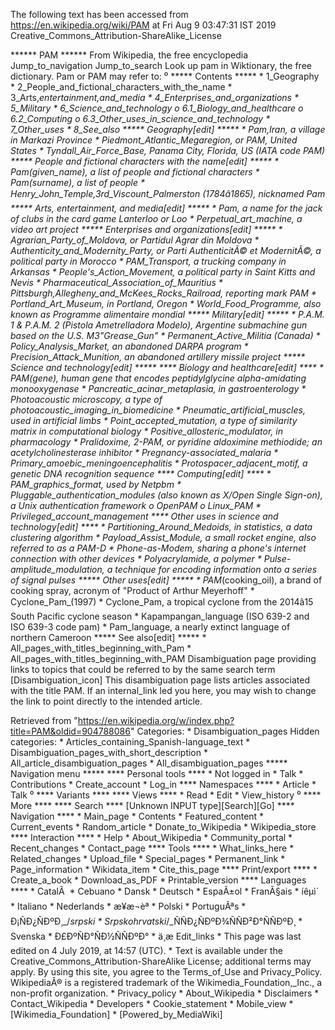 The following text has been accessed from https://en.wikipedia.org/wiki/PAM at Fri Aug 9 03:47:31 IST 2019
Creative_Commons_Attribution-ShareAlike_License




















****** PAM ******
From Wikipedia, the free encyclopedia
Jump_to_navigation Jump_to_search
 Look up pam in Wiktionary, the free dictionary.
Pam or PAM may refer to:
⁰
***** Contents *****
    * 1_Geography
    * 2_People_and_fictional_characters_with_the_name
    * 3_Arts,_entertainment,_and_media
    * 4_Enterprises_and_organizations
    * 5_Military
    * 6_Science_and_technology
          o 6.1_Biology_and_healthcare
          o 6.2_Computing
          o 6.3_Other_uses_in_science_and_technology
    * 7_Other_uses
    * 8_See_also
***** Geography[edit] *****
    * Pam,_Iran, a village in Markazi Province
    * Piedmont_Atlantic_Megaregion, or PAM, United States
    * Tyndall_Air_Force_Base, Panama City, Florida, US (IATA code PAM)
***** People and fictional characters with the name[edit] *****
    * Pam_(given_name), a list of people and fictional characters
    * Pam_(surname), a list of people
    * Henry_John_Temple,_3rd_Viscount_Palmerston (1784â1865), nicknamed Pam
***** Arts, entertainment, and media[edit] *****
    * Pam, a name for the jack of clubs in the card game Lanterloo or Loo
    * Perpetual_art_machine, a video art project
***** Enterprises and organizations[edit] *****
    * Agrarian_Party_of_Moldova, or Partidul Agrar din Moldova
    * Authenticity_and_Modernity_Party, or Parti AuthenticitÃ© et ModernitÃ©, a
      political party in Morocco
    * PAM_Transport, a trucking company in Arkansas
    * People's_Action_Movement, a political party in Saint Kitts and Nevis
    * Pharmaceutical_Association_of_Mauritius
    * Pittsburgh,_Allegheny_and_McKees_Rocks_Railroad, reporting mark PAM
    * Portland_Art_Museum, in Portland, Oregon
    * World_Food_Programme, also known as Programme alimentaire mondial
***** Military[edit] *****
    * P.A.M. 1 & P.A.M. 2 (Pistola Ametrelladora Modelo), Argentine submachine
      gun based on the U.S. M3_"Grease_Gun"
    * Permanent_Active_Militia (Canada)
    * Policy_Analysis_Market, an abandoned DARPA program
    * Precision_Attack_Munition, an abandoned artillery missile project
***** Science and technology[edit] *****
**** Biology and healthcare[edit] ****
    * PAM_(gene), human gene that encodes peptidylglycine alpha-amidating
      monooxygenase
    * Pancreatic_acinar_metaplasia, in gastroenterology
    * Photoacoustic microscopy, a type of photoacoustic_imaging_in_biomedicine
    * Pneumatic_artificial_muscles, used in artificial limbs
    * Point_accepted_mutation, a type of similarity matrix in computational
      biology
    * Positive_allosteric_modulator, in pharmacology
    * Pralidoxime, 2-PAM, or pyridine aldoximine methiodide; an
      acetylcholinesterase inhibitor
    * Pregnancy-associated_malaria
    * Primary_amoebic_meningoencephalitis
    * Protospacer_adjacent_motif, a genetic DNA recognition sequence
**** Computing[edit] ****
    * PAM_graphics_format, used by Netpbm
    * Pluggable_authentication_modules (also known as X/Open Single Sign-on), a
      Unix authentication framework
          o OpenPAM
          o Linux_PAM
    * Privileged_account_management
**** Other uses in science and technology[edit] ****
    * Partitioning_Around_Medoids, in statistics, a data clustering algorithm
    * Payload_Assist_Module, a small rocket engine, also referred to as a PAM-D
    * Phone-as-Modem, sharing a phone's internet connection with other devices
    * Polyacrylamide, a polymer
    * Pulse-amplitude_modulation, a technique for encoding information onto a
      series of signal pulses
***** Other uses[edit] *****
    * PAM_(cooking_oil), a brand of cooking spray, acronym of "Product of
      Arthur Meyerhoff"
    * Cyclone_Pam_(1997)
    * Cyclone_Pam, a tropical cyclone from the 2014â15 South Pacific cyclone
      season
    * Kapampangan_language (ISO 639-2 and ISO 639-3 code pam)
    * Pam_language, a nearly extinct language of northern Cameroon
***** See also[edit] *****
    * All_pages_with_titles_beginning_with_Pam
    * All_pages_with_titles_beginning_with_PAM
                      Disambiguation page providing links to topics that could
                      be referred to by the same search term
[Disambiguation_icon] This disambiguation page lists articles associated with
                      the title PAM.
                      If an internal_link led you here, you may wish to change
                      the link to point directly to the intended article.

Retrieved from "https://en.wikipedia.org/w/index.php?title=PAM&oldid=904788086"
Categories:
    * Disambiguation_pages
Hidden categories:
    * Articles_containing_Spanish-language_text
    * Disambiguation_pages_with_short_description
    * All_article_disambiguation_pages
    * All_disambiguation_pages
***** Navigation menu *****
**** Personal tools ****
    * Not logged in
    * Talk
    * Contributions
    * Create_account
    * Log_in
**** Namespaces ****
    * Article
    * Talk
⁰
**** Variants ****
**** Views ****
    * Read
    * Edit
    * View_history
⁰
**** More ****
**** Search ****
[Unknown INPUT type][Search][Go]
**** Navigation ****
    * Main_page
    * Contents
    * Featured_content
    * Current_events
    * Random_article
    * Donate_to_Wikipedia
    * Wikipedia_store
**** Interaction ****
    * Help
    * About_Wikipedia
    * Community_portal
    * Recent_changes
    * Contact_page
**** Tools ****
    * What_links_here
    * Related_changes
    * Upload_file
    * Special_pages
    * Permanent_link
    * Page_information
    * Wikidata_item
    * Cite_this_page
**** Print/export ****
    * Create_a_book
    * Download_as_PDF
    * Printable_version
**** Languages ****
    * CatalÃ 
    * Cebuano
    * Dansk
    * Deutsch
    * EspaÃ±ol
    * FranÃ§ais
    * íêµ­ì´
    * Italiano
    * Nederlands
    * æ¥æ¬èª
    * Polski
    * PortuguÃªs
    * Ð¡ÑÐ¿ÑÐºÐ¸_/_srpski
    * Srpskohrvatski_/_ÑÑÐ¿ÑÐºÐ¾ÑÑÐ²Ð°ÑÑÐºÐ¸
    * Svenska
    * Ð£ÐºÑÐ°ÑÐ½ÑÑÐºÐ°
    * ä¸­æ
Edit_links
    * This page was last edited on 4 July 2019, at 14:57 (UTC).
    * Text is available under the Creative_Commons_Attribution-ShareAlike
      License; additional terms may apply. By using this site, you agree to the
      Terms_of_Use and Privacy_Policy. WikipediaÂ® is a registered trademark of
      the Wikimedia_Foundation,_Inc., a non-profit organization.
    * Privacy_policy
    * About_Wikipedia
    * Disclaimers
    * Contact_Wikipedia
    * Developers
    * Cookie_statement
    * Mobile_view
    * [Wikimedia_Foundation]
    * [Powered_by_MediaWiki]
